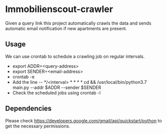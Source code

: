 # Immobilienscout-crawler
Given a query link this project automatically crawls the data and sends automatic email notification if new apartments are present.

## Usage

We can use crontab to schedule a crawling job on regular intervals.

* export ADDR=\<query-address>
* export SENDER=\<email-address>
* crontab -e
* Add the line -- */\<interval> * * * * cd <repository-dir> && /usr/local/bin/python3.7 main.py --addr $ADDR --sender $SENDER
* Check the scheduled jobs using crontab -l

## Dependencies

Please check https://developers.google.com/gmail/api/quickstart/python to get the necessary permissions.